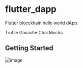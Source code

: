 # flutter_dapp

Flutter blocckhain hello world dApp.

Truflle
Ganache
Chai
Mocha

## Getting Started

![image](https://user-images.githubusercontent.com/45063194/183244479-ec111a8a-17ea-4bb5-98f5-18810c679ab4.png)
